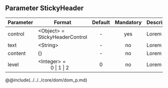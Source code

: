 ## Parameter StickyHeader
|	Parameter			|			Format			|	Default					|	Mandatory	|	Description				| 
|		---				|			---				|	:---:					|	:---:		|		---					|
|	control	|	<dt>&lt;Object&gt; = StickyHeaderControl	|	-	|	yes	|	Lorem	|
|	text	|	<dt>&lt;String&gt;	|	-	|	no	|	Lorem	|
|	content	| {}	|	-	|	no	|	Lorem	|
|	level	|	<dt>&lt;Integer&gt; = <dd>0 &#124; 1 &#124; 2	|	0	|	no	|	Lorem	|


@@include(../../../core/dom/dom_p.md) 




